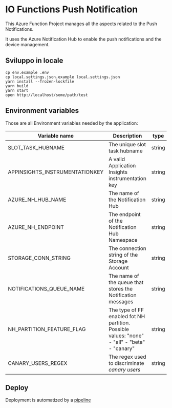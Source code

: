 # IO Functions Push Notification

This Azure Function Project manages all the aspects related to the Push Notifications.

It uses the Azure Notification Hub to enable the push notifications and the device management.

## Sviluppo in locale

```shell
cp env.example .env
cp local.settings.json.example local.settings.json
yarn install --frozen-lockfile
yarn build
yarn start
open http://localhost/some/path/test
```

## Environment variables

Those are all Environment variables needed by the application:

| Variable name                    | Description                                                                                        | type   | Required |
|----------------------------------|----------------------------------------------------------------------------------------------------|--------| ---------|
| SLOT_TASK_HUBNAME                |  The unique slot task hubname                                                                      | string | true     |
| APPINSIGHTS_INSTRUMENTATIONKEY   |  A valid Application Insights instrumentation key                                                  | string | true     |
| AZURE_NH_HUB_NAME                |  The name of the Notification Hub                                                                  | string | true     |
| AZURE_NH_ENDPOINT                |  The endpoint of the Notification Hub Namespace                                                    | string | true     |
| STORAGE_CONN_STRING              |  The connection string of the Storage Account                                                      | string | true     |
| NOTIFICATIONS_QUEUE_NAME         |  The name of the queue that stores the Notification messages                                       | string | true     |
| NH_PARTITION_FEATURE_FLAG        |  The type of FF enabled fot NH partition. Possible values: "none" - "all" - "beta" - "canary"      | string | true     |
| CANARY_USERS_REGEX               |  The regex used to discriminate _canary users_                                                     | string | true     |


## Deploy

Deployment is automatized by a [pipeline](./.devops/deploy-pipelines.yml)
